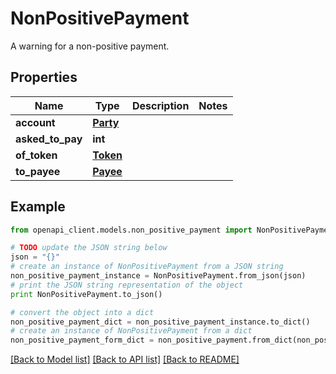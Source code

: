 # NonPositivePayment

A warning for a non-positive payment.

## Properties
Name | Type | Description | Notes
------------ | ------------- | ------------- | -------------
**account** | [**Party**](Party.md) |  | 
**asked_to_pay** | **int** |  | 
**of_token** | [**Token**](Token.md) |  | 
**to_payee** | [**Payee**](Payee.md) |  | 

## Example

```python
from openapi_client.models.non_positive_payment import NonPositivePayment

# TODO update the JSON string below
json = "{}"
# create an instance of NonPositivePayment from a JSON string
non_positive_payment_instance = NonPositivePayment.from_json(json)
# print the JSON string representation of the object
print NonPositivePayment.to_json()

# convert the object into a dict
non_positive_payment_dict = non_positive_payment_instance.to_dict()
# create an instance of NonPositivePayment from a dict
non_positive_payment_form_dict = non_positive_payment.from_dict(non_positive_payment_dict)
```
[[Back to Model list]](../README.md#documentation-for-models) [[Back to API list]](../README.md#documentation-for-api-endpoints) [[Back to README]](../README.md)


